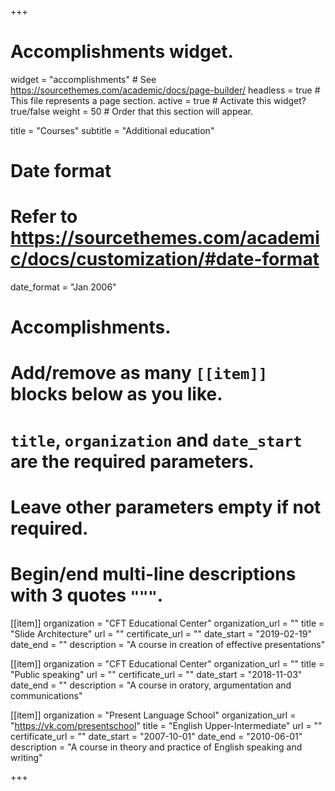 +++
# Accomplishments widget.
widget = "accomplishments"  # See https://sourcethemes.com/academic/docs/page-builder/
headless = true  # This file represents a page section.
active = true  # Activate this widget? true/false
weight = 50  # Order that this section will appear.

title = "Courses"
subtitle = "Additional education"

# Date format
#   Refer to https://sourcethemes.com/academic/docs/customization/#date-format
date_format = "Jan 2006"

# Accomplishments.
#   Add/remove as many `[[item]]` blocks below as you like.
#   `title`, `organization` and `date_start` are the required parameters.
#   Leave other parameters empty if not required.
#   Begin/end multi-line descriptions with 3 quotes `"""`.

[[item]]
  organization = "CFT Educational Center"
  organization_url = ""
  title = "Slide Architecture"
  url = ""
  certificate_url = ""
  date_start = "2019-02-19"
  date_end = ""
  description = "A course in creation of effective presentations"

[[item]]
  organization = "CFT Educational Center"
  organization_url = ""
  title = "Public speaking"
  url = ""
  certificate_url = ""
  date_start = "2018-11-03"
  date_end = ""
  description = "A course in oratory, argumentation and communications"

[[item]]
  organization = "Present Language School"
  organization_url = "https://vk.com/presentschool"
  title = "English Upper-Intermediate"
  url = ""
  certificate_url = ""
  date_start = "2007-10-01"
  date_end = "2010-06-01"
  description = "A course in theory and practice of English speaking and writing"

+++
